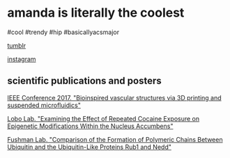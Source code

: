 
<html>
<body>
<h1>amanda is literally the coolest</h1>
<p>#cool #trendy #hip #basicallyacsmajor</p>
<p><a href="http://silentnightingale.tumblr.com">tumblr</a></p>
<p><a href="https://www.instagram.com/chowmander__/">instagram</a></p>
<h2>scientific publications and posters</h2>
<p><a href="http://ieeexplore.ieee.org/document/7863433/?reload=true">IEEE Conference 2017. "Bioinspired vascular structures via 3D printing and suspended microfluidics"</a></p>
<p><a href="http://nbviewer.jupyter.org/github/chowmanderr/amanda/blob/gh-pages/Lobolab.pdf">Lobo Lab. "Examining the Effect of Repeated Cocaine Exposure on Epigenetic Modifications Within the Nucleus Accumbens"</a></p>
<p><a href="http://nbviewer.jupyter.org/github/chowmanderr/amanda/blob/gh-pages/FushmanLab.pdf">Fushman Lab. "Comparison of the Formation of Polymeric Chains Between Ubiquitin and the Ubiquitin-Like Proteins Rub1 and Nedd"</a></p>
</body>
</html>
